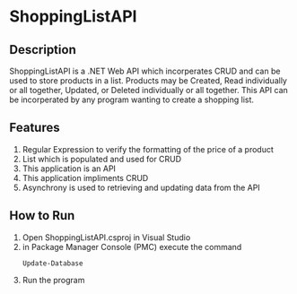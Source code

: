 # ShoppingListAPI

## Description
ShoppingListAPI is a .NET Web API which incorperates CRUD and can be used to store products in a list. Products may be Created, Read individually or all together, Updated, or Deleted individually or all together. This API can be incorperated by any program wanting to create a shopping list.

## Features
1. Regular Expression to verify the formatting of the price of a product
1. List which is populated and used for CRUD
1. This application is an API
1. This application impliments CRUD
1. Asynchrony is used to retrieving and updating data from the API

## How to Run
1. Open ShoppingListAPI.csproj in Visual Studio
1. in Package Manager Console (PMC) execute the command
    ```
    Update-Database
    ```
1. Run the program
